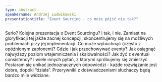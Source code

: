 ```yaml
---
type: abstract
speakername: Andrzej Ludwikowski
presentationtitle: "Event Sourcing - co może pójść nie tak?"
---
```

Serio? Kolejna prezentacja o Event Sourcingu? I tak, i nie. 
Zamiast na gloryfikacji tej jakże zacnej koncepcji, skoncentrujemy się na
możliwych problemach przy jej implementacji.
Co może wybuchnąć (często z opóźnionym zapłonem)?
Gdzie i jak przechowywać eventy? Jak osiągnąć najwyższy poziom
wtajemniczenia i skalowalności? Jak żyć z eventual consistency?
I wiele innych pytań, z którymi spróbujemy się zmierzyć.
Postaram się unikać jednoznacznych odpowiedzi - każde rozwiązanie jest dobre,
dopóki “działa”. Przerywniki z doświadczeniami słuchaczy będą bardzo mile widziane.
